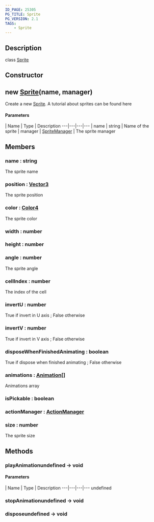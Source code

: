 ```yaml
---
ID_PAGE: 25305
PG_TITLE: Sprite
PG_VERSION: 2.1
TAGS:
    - Sprite
---
```

## Description

class [Sprite](/classes/2.4/Sprite)



## Constructor

## new [Sprite](/classes/2.4/Sprite)(name, manager)

Create a new [Sprite](/classes/2.4/Sprite).
A tutorial about sprites can be found here

#### Parameters
 | Name | Type | Description
---|---|---|---
 | name | string |    Name of the sprite
 | manager | [SpriteManager](/classes/2.4/SpriteManager) |    The sprite manager
## Members

### name : string

The sprite name

### position : [Vector3](/classes/2.4/Vector3)

The sprite position

### color : [Color4](/classes/2.4/Color4)

The sprite color

### width : number



### height : number



### angle : number

The sprite angle

### cellIndex : number

The index of the cell

### invertU : number

True if invert in U axis ; False otherwise

### invertV : number

True if invert in V axis ; False otherwise

### disposeWhenFinishedAnimating : boolean

True if dispose when finished animating ; False otherwise

### animations : [Animation](/classes/2.4/Animation)[]

Animations array

### isPickable : boolean



### actionManager : [ActionManager](/classes/2.4/ActionManager)



### size : number

The sprite size

## Methods

### playAnimationundefined &rarr; void



#### Parameters
 | Name | Type | Description
---|---|---|---
undefined
### stopAnimationundefined &rarr; void


### disposeundefined &rarr; void


